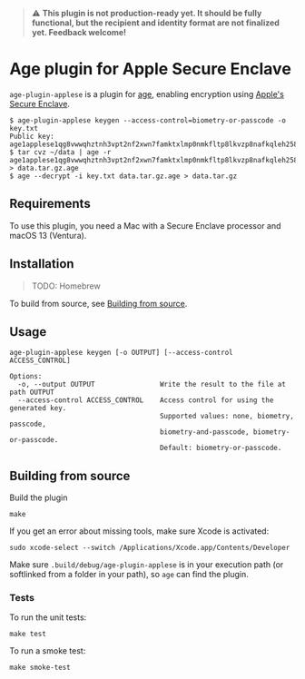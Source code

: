 > ⚠️ **This plugin is not production-ready yet. It should be fully functional, but the recipient and identity format are not finalized yet. Feedback welcome!**

# Age plugin for Apple Secure Enclave

`age-plugin-applese` is a plugin for [age](https://age-encryption.org), enabling encryption using [Apple's Secure Enclave](https://support.apple.com/en-gb/guide/security/sec59b0b31ff/web).

    $ age-plugin-applese keygen --access-control=biometry-or-passcode -o key.txt
    Public key: age1applese1qg8vwwqhztnh3vpt2nf2xwn7famktxlmp0nmkfltp8lkvzp8nafkqleh258
    $ tar cvz ~/data | age -r age1applese1qg8vwwqhztnh3vpt2nf2xwn7famktxlmp0nmkfltp8lkvzp8nafkqleh258 > data.tar.gz.age
    $ age --decrypt -i key.txt data.tar.gz.age > data.tar.gz

## Requirements

To use this plugin, you need a Mac with a Secure Enclave processor and macOS 13 (Ventura). 
## Installation

> TODO: Homebrew

To build from source, see [Building from source](#building-from-source).

## Usage

    age-plugin-applese keygen [-o OUTPUT] [--access-control ACCESS_CONTROL]

    Options:
      -o, --output OUTPUT                Write the result to the file at path OUTPUT
      --access-control ACCESS_CONTROL    Access control for using the generated key.
                                         Supported values: none, biometry, passcode, 
                                         biometry-and-passcode, biometry-or-passcode.     
                                         Default: biometry-or-passcode.                          

## Building from source

Build the plugin

    make

If you get an error about missing tools, make sure Xcode is activated:

    sudo xcode-select --switch /Applications/Xcode.app/Contents/Developer

Make sure `.build/debug/age-plugin-applese` is in your execution path (or softlinked from a folder in your path), so `age` can find the plugin.

### Tests

To run the unit tests:

    make test

To run a smoke test:

    make smoke-test